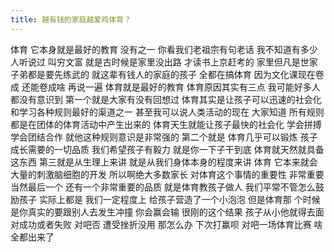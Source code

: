 ```yaml
---
title: 越有钱的家庭越爱鸡体育？
---
```

体育
它本身就是最好的教育
没有之一
你看我们老祖宗有句老话
我不知道有多少人听说过
叫穷文富
就是古时候是家里没出路
才读书上京赶考的
家里但凡是世家子弟都是要先练武的
就这辈有钱人的家庭的孩子
全都在搞体育
因为文化课现在卷成
还能卷成啥
再说一遍
体育就是最好的教育
体育原因其实有三点
我可能好多人都没有意识到
第一个就是大家有没有回想过
体育其实是让孩子可以迅速的社会化
和学习各种规则最好的渠道之一
甚至我可以说人类活动的现在
大家知道
所有规则
都是在团体的体育活动中产生出来的
体育天生就能让孩子最快的社会化
学会拼搏
学会团结合作
就他这种规则意识是非常强的
第二个就是
体育几乎可以锻炼
孩子成长需要的一切品质
我们希望孩子有毅力
就是你一下子干到底
体育就天然就具备这东西
第三就是从生理上来讲
就是从我们身体本身的程度来讲
体育
它本来就会大量的刺激脑细胞的开发
所以啊绝大多数家长
对体育这个事情的重要性
非常重要
当然最后一个
还有一个非常重要的品质
就是体育教孩子做人
我们平常不管怎么鼓励孩子
实际上都是
我们一定程度上
给孩子营造了一个小泡泡
但是体育那
个时候
是你真实的要跟别人去发生冲撞
你会赢会输
很刚的这个结果
孩子从小他就得去面对成功或者失败
对吧否
遭受挫折没用
那怎么办
下次打赢呗
对吧一场体育比赛
啥全都出来了
